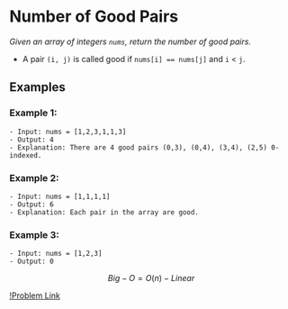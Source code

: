 # Number of Good Pairs

_Given an array of integers `nums`, return the number of good pairs._

- A pair `(i, j)` is called good if `nums[i] == nums[j]` and `i` < `j`.

## Examples

### Example 1:

```
- Input: nums = [1,2,3,1,1,3]
- Output: 4
- Explanation: There are 4 good pairs (0,3), (0,4), (3,4), (2,5) 0-indexed.
```

### Example 2:

```
- Input: nums = [1,1,1,1]
- Output: 6
- Explanation: Each pair in the array are good.
```

### Example 3:

```
- Input: nums = [1,2,3]
- Output: 0
```

$$Big-O = O(n) - Linear$$

[!Problem Link](https://leetcode.com/problems/number-of-good-pairs/description/)
